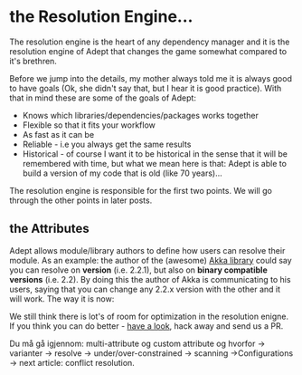 # the Resolution Engine...
The resolution engine is the heart of any dependency manager and it is the resolution engine of Adept that changes the game somewhat compared to it's brethren.

Before we jump into the details, my mother always told me it is always good to have goals (Ok, she didn't say that, but I hear it is good practice). With that in mind these are some of the goals of Adept:
- Knows which libraries/dependencies/packages works together
- Flexible so that it fits your workflow
- As fast as it can be
- Reliable - i.e you always get the same results
- Historical - of course I want it to be historical in the sense that it will be remembered with time, but what we mean here is that: Adept is able to build a version of my code that is old (like 70 years)...

The resolution engine is responsible for the first two points. We will go through the other points in later posts.

## the Attributes
Adept allows module/library authors to define how users can resolve their module.
As an example: the author of the (awesome) <a href="http://akka.io/">Akka library</a> could say you can resolve on **version** (i.e. 2.2.1), but also on **binary compatible versions** (i.e. 2.2).
By doing this the author of Akka is communicating to his users, saying that you can change any 2.2.x version with the other and it will work.
The way it is now: 





We still think there is lot's of room for optimization in the resolution enigne. If you think you can do better - <a href="https://github.com/adept-dm/adept/blob/master/src/main/scala/adept/resolution/Resolver.scala">have a look</a>, hack away and send us a PR.

Du må gå igjennom: multi-attribute og custom attribute og hvorfor -> varianter -> resolve -> under/over-constrained -> scanning ->Configurations -> next article: conflict resolution.
